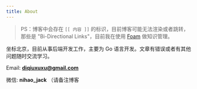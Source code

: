 ```yaml
---
title: About 
---
```


> PS：博客中会存在 `[[ 内容 ]]` 的标识，目前博客可能无法渲染或者跳转，那些是 "Bi-Directional Links"，目前我在使用 [Foam](https://github.com/foambubble/foam) 做知识管理。

坐标北京，目前从事后端开发工作，主要为 Go 语言开发。文章有错误或者有其他问题随时交流学习。

Email: **diqiuxuxu@gmail.com**

微信: **nihao_jack** （请备注博客

